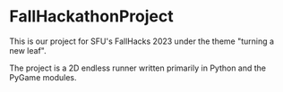 # FallHackathonProject
This is our project for SFU's FallHacks 2023 under the theme "turning a new leaf".

The project is a 2D endless runner written primarily in Python and the PyGame modules.